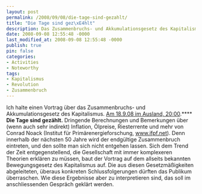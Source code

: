 ```yaml
---
layout: post
permalink: /2008/09/08/die-tage-sind-gezahlt/
title: "Die Tage sind gez\xE4hlt"
description: Das Zusammenbruchs- und Akkumulationsgesetz des Kapitalismus
date: 2008-09-08 12:55:48 -0000
last_modified_at: 2008-09-08 12:55:48 -0000
publish: true
pin: false
categories:
- Activities
- Noteworthy
tags:
- Kapitalismus
- Revolution
- Zusammenbruch
---
```

Ich halte einen Vortrag über das Zusammenbruchs- und Akkumulationsgesetz des Kapitalismus. [Am 18.9.08 im Ausland, 20:00](https://ausland-berlin.de/offen/viewEventEntry.do?blog:blogid=48376 "Ausland: Schleusen #6").**** **Die Tage sind gezählt.** Dringende Berechnungen und Bemerkungen über (wenn auch sehr indirekt) Inflation, Ölpreise, Riesterrente und mehr von Conrad Noack (Institut für Primärenergieforschung, www.ifpf.net). Denn innerhalb der nächsten 50 Jahre wird der endgültige Zusammenbruch eintreten, und den sollte man sich nicht entgehen lassen. Sich dem Trend der Zeit entgegenstellend, die Gesellschaft mit immer komplexeren Theorien erklären zu müssen, baut der Vortrag auf dem allseits bekannten Bewegungsgesetz des Kapitalismus auf. Die aus diesen Gesetzmäßigkeiten abgeleiteten, überaus konkreten Schlussfolgerungen dürften das Publikum überraschen. Wie diese Ergebnisse aber zu interpretieren sind, das soll im anschliessenden Gespräch geklärt werden.
